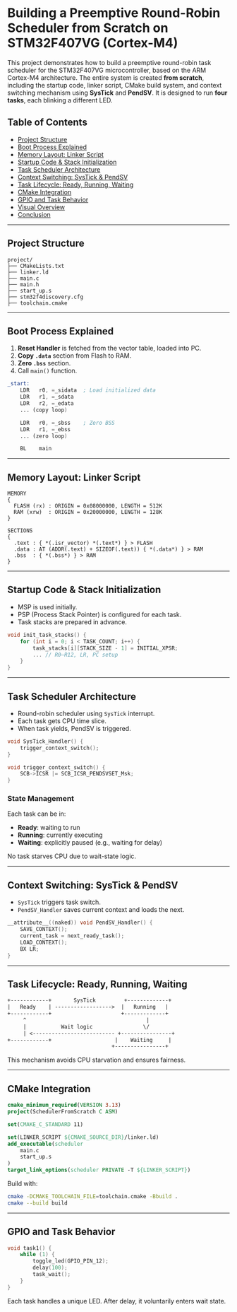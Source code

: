 # Building a Preemptive Round-Robin Scheduler from Scratch on STM32F407VG (Cortex-M4)

This project demonstrates how to build a preemptive round-robin task scheduler for the STM32F407VG microcontroller, based on the ARM Cortex-M4 architecture. The entire system is created **from scratch**, including the startup code, linker script, CMake build system, and context switching mechanism using **SysTick** and **PendSV**. It is designed to run **four tasks**, each blinking a different LED.

## Table of Contents

- [Project Structure](#project-structure)
- [Boot Process Explained](#boot-process-explained)
- [Memory Layout: Linker Script](#memory-layout-linker-script)
- [Startup Code & Stack Initialization](#startup-code--stack-initialization)
- [Task Scheduler Architecture](#task-scheduler-architecture)
- [Context Switching: SysTick & PendSV](#context-switching-systick--pendsv)
- [Task Lifecycle: Ready, Running, Waiting](#task-lifecycle-ready-running-waiting)
- [CMake Integration](#cmake-integration)
- [GPIO and Task Behavior](#gpio-and-task-behavior)
- [Visual Overview](#visual-overview)
- [Conclusion](#conclusion)

---

## Project Structure

```
project/
├── CMakeLists.txt
├── linker.ld
├── main.c
├── main.h
├── start_up.s
├── stm32f4discovery.cfg
├── toolchain.cmake
```

---

## Boot Process Explained

1. **Reset Handler** is fetched from the vector table, loaded into PC.
2. **Copy `.data`** section from Flash to RAM.
3. **Zero `.bss`** section.
4. Call `main()` function.

```asm
_start:
    LDR   r0, =_sidata  ; Load initialized data
    LDR   r1, =_sdata
    LDR   r2, =_edata
    ... (copy loop)

    LDR   r0, =_sbss    ; Zero BSS
    LDR   r1, =_ebss
    ... (zero loop)

    BL    main
```

---

## Memory Layout: Linker Script

```ld
MEMORY
{
  FLASH (rx) : ORIGIN = 0x08000000, LENGTH = 512K
  RAM (xrw)  : ORIGIN = 0x20000000, LENGTH = 128K
}

SECTIONS
{
  .text : { *(.isr_vector) *(.text*) } > FLASH
  .data : AT (ADDR(.text) + SIZEOF(.text)) { *(.data*) } > RAM
  .bss  : { *(.bss*) } > RAM
}
```

---

## Startup Code & Stack Initialization

- MSP is used initially.
- PSP (Process Stack Pointer) is configured for each task.
- Task stacks are prepared in advance.

```c
void init_task_stacks() {
    for (int i = 0; i < TASK_COUNT; i++) {
        task_stacks[i][STACK_SIZE - 1] = INITIAL_XPSR;
        ... // R0–R12, LR, PC setup
    }
}
```

---

## Task Scheduler Architecture

- Round-robin scheduler using `SysTick` interrupt.
- Each task gets CPU time slice.
- When task yields, PendSV is triggered.

```c
void SysTick_Handler() {
    trigger_context_switch();
}

void trigger_context_switch() {
    SCB->ICSR |= SCB_ICSR_PENDSVSET_Msk;
}
```

### State Management
Each task can be in:
- **Ready**: waiting to run
- **Running**: currently executing
- **Waiting**: explicitly paused (e.g., waiting for delay)

No task starves CPU due to wait-state logic.

---

## Context Switching: SysTick & PendSV

- `SysTick` triggers task switch.
- `PendSV_Handler` saves current context and loads the next.

```c
__attribute__((naked)) void PendSV_Handler() {
    SAVE_CONTEXT();
    current_task = next_ready_task();
    LOAD_CONTEXT();
    BX LR;
}
```

---

## Task Lifecycle: Ready, Running, Waiting

```txt
+------------+       SysTick         +-------------+
|   Ready    | ------------------>  |   Running   |
+------------+                      +-------------+
     ^                                      |
     |           Wait logic                \/
     | <-------------------------- +----------------+
+------------+                    |    Waiting     |
                                 +----------------+
```

This mechanism avoids CPU starvation and ensures fairness.

---

## CMake Integration

```cmake
cmake_minimum_required(VERSION 3.13)
project(SchedulerFromScratch C ASM)

set(CMAKE_C_STANDARD 11)

set(LINKER_SCRIPT ${CMAKE_SOURCE_DIR}/linker.ld)
add_executable(scheduler
    main.c
    start_up.s
)
target_link_options(scheduler PRIVATE -T ${LINKER_SCRIPT})
```

Build with:
```sh
cmake -DCMAKE_TOOLCHAIN_FILE=toolchain.cmake -Bbuild .
cmake --build build
```

---

## GPIO and Task Behavior

```c
void task1() {
    while (1) {
        toggle_led(GPIO_PIN_12);
        delay(100);
        task_wait();
    }
}
```

Each task handles a unique LED. After delay, it voluntarily enters wait state.




